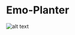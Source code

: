 ﻿# Emo-Planter
 
![alt text]([[http://url/to/img.png](https://drive.google.com/file/d/1kuKsSheJNMiNjCdhu0i6VTXfxkqEaZBu/view?usp=sharing)https://drive.google.com/file/d/1kuKsSheJNMiNjCdhu0i6VTXfxkqEaZBu/view?usp=sharing](https://ibb.co/2Z5czPB)https://ibb.co/2Z5czPB)
